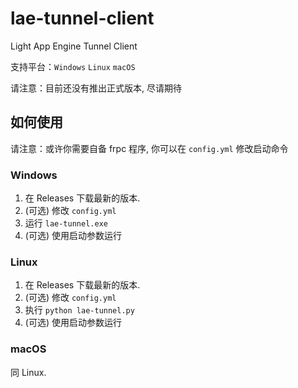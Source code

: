 # lae-tunnel-client
Light App Engine Tunnel Client

支持平台：`Windows` `Linux` `macOS`

请注意：目前还没有推出正式版本, 尽请期待

## 如何使用

请注意：或许你需要自备 frpc 程序, 你可以在 `config.yml` 修改启动命令

### Windows
1. 在 Releases 下载最新的版本.
2. (可选) 修改 `config.yml`
3. 运行 `lae-tunnel.exe`
4. (可选) 使用启动参数运行

### Linux
1. 在 Releases 下载最新的版本.
2. (可选) 修改 `config.yml`
3. 执行 `python lae-tunnel.py`
4. (可选) 使用启动参数运行

### macOS
同 Linux.
